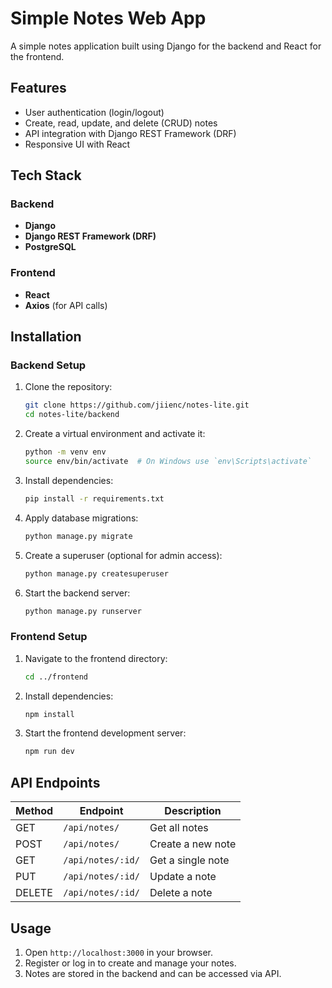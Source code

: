 # Simple Notes Web App

A simple notes application built using Django for the backend and React for the frontend.

## Features
- User authentication (login/logout)
- Create, read, update, and delete (CRUD) notes
- API integration with Django REST Framework (DRF)
- Responsive UI with React

## Tech Stack
### Backend
- **Django**
- **Django REST Framework (DRF)**
- **PostgreSQL**

### Frontend
- **React**
- **Axios** (for API calls)

## Installation

### Backend Setup
1. Clone the repository:
   ```sh
   git clone https://github.com/jiienc/notes-lite.git
   cd notes-lite/backend
   ```
2. Create a virtual environment and activate it:
   ```sh
   python -m venv env
   source env/bin/activate  # On Windows use `env\Scripts\activate`
   ```
3. Install dependencies:
   ```sh
   pip install -r requirements.txt
   ```
4. Apply database migrations:
   ```sh
   python manage.py migrate
   ```
5. Create a superuser (optional for admin access):
   ```sh
   python manage.py createsuperuser
   ```
6. Start the backend server:
   ```sh
   python manage.py runserver
   ```

### Frontend Setup
1. Navigate to the frontend directory:
   ```sh
   cd ../frontend
   ```
2. Install dependencies:
   ```sh
   npm install
   ```
3. Start the frontend development server:
   ```sh
   npm run dev
   ```

## API Endpoints
| Method | Endpoint         | Description          |
|--------|-----------------|----------------------|
| GET    | `/api/notes/`    | Get all notes       |
| POST   | `/api/notes/`    | Create a new note   |
| GET    | `/api/notes/:id/` | Get a single note   |
| PUT    | `/api/notes/:id/` | Update a note       |
| DELETE | `/api/notes/:id/` | Delete a note       |

## Usage
1. Open `http://localhost:3000` in your browser.
2. Register or log in to create and manage your notes.
3. Notes are stored in the backend and can be accessed via API.
